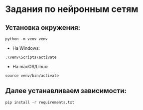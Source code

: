 # Задания по нейронным сетям

## Установка окружения:

```
python -m venv venv
```

- На Windows:

```
.\venv\Scripts\activate
```

- На macOS/Linux:

```
source venv/bin/activate
```

## Далее устанавливаем зависимости:

```
pip install -r requirements.txt
```